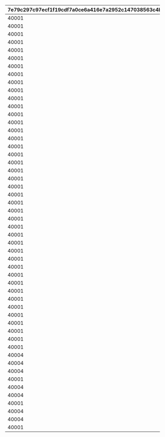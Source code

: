 |7e79c297c97ecf1f19cdf7a0ce6a416e7a2952c147038563c4b3eab354111c1b|27d4ad897f4fde2cb977d3422bf4f67f68a427ee41257c301303bc47a4d28d0b|17416c020d301950ba9ab9649c5d94b746fdbe9dba9aa427b2a4006b611ed2de|87e9720ba94b66489c58adaf896cddefd3daedeb89484dfe1cad86b9ea3fc163|948f0d4e338cd397ed0b8d4ebf2369d027edecdee2c19204890298471d33b93d|0fabbff4f9ce8321763e6ff4ba6c2773a7be2022cbac1701e506e1e4418912a5|1b0e7fdb491d50b0bfebc264ae7f341783420032c172d94aebfac7bd4dbde6b2|e4b39f1d12f9325cd227ec73e0b047f01bb84b1786e3fc8f14d8ca2e20f8a5ca|a81ec3e639c6b9aebce16e0cea474f9b069ac042277c4998e6984713f476fd49|3f09e929cab12a17063ccca9c4dcfeb8a84e99c7f58c52ffef6bbca0a2a953bc|c86f979bd32197ed4bd85a6f92b13b43bdb79481ffab3610c586dadea1497cdd|89780be3e86ae2b7b616ccfecab353e831c2f46154dce2a50ed8bf1057d2003c|56e64480fc38ddd14b419b30d44c2b06ebfd32fa0122c1952abb187705dc72c0|e0d5efc2504ca5d278cf91564ebaff8e14405198737187b94f97ba41163bc31a|77c0660bdd6ecf1e352cdc39207f0ee5c10ccabd376020a35e1e66753e387b07|
| --- | --- | --- | --- | --- | --- | --- | --- | --- | --- | --- | --- | --- | --- | --- |
|40001|0|2001|0|0|0|20012|2|7|0|1|20011|0|1|1|
|40001|0|2002|0|0|0|20022|2|7|0|1|20021|0|1|1|
|40001|0|2003|0|0|0|20032|2|7|0|1|20031|0|1|1|
|40001|0|2004|0|0|0|20042|2|7|0|1|20041|0|1|1|
|40001|0|2005|0|0|0|20052|2|7|0|1|20051|0|1|1|
|40001|0|2006|0|0|0|20062|2|7|0|1|20061|0|1|1|
|40001|0|2007|0|0|0|20072|2|7|0|1|20071|0|1|1|
|40001|0|2008|0|0|0|20082|2|7|0|1|20081|0|1|1|
|40001|0|2009|0|0|0|20092|2|7|0|1|20091|0|1|1|
|40001|0|2010|0|0|0|20102|2|7|0|1|20101|0|1|1|
|40001|0|2011|0|0|0|20112|2|7|0|1|20111|0|1|1|
|40001|0|2012|0|0|0|20122|2|7|0|1|20121|0|1|1|
|40001|0|2013|0|0|0|20132|2|7|0|1|20131|0|1|1|
|40001|0|2014|0|0|0|20142|2|7|0|1|20141|0|1|1|
|40001|0|2015|0|0|0|20152|2|7|0|1|20151|0|1|1|
|40001|0|2016|0|0|0|20162|2|7|0|1|20161|0|1|1|
|40001|0|2017|0|0|0|20172|2|7|0|1|20171|0|1|1|
|40001|0|2018|0|0|0|20182|2|7|0|1|20181|0|1|1|
|40001|0|2019|0|0|0|20192|2|7|0|1|20191|0|1|1|
|40001|0|2020|0|0|0|20202|2|7|0|1|20201|0|1|1|
|40001|0|2021|0|0|0|20212|2|7|0|1|20211|0|1|1|
|40001|0|2022|0|0|0|20222|2|7|0|1|20221|0|1|1|
|40001|0|2023|0|0|0|20232|2|7|0|1|20231|0|1|1|
|40001|0|2024|0|0|0|20242|2|7|0|1|20241|0|1|1|
|40001|0|2025|0|0|0|20252|2|7|0|1|20251|0|1|1|
|40001|0|2026|0|0|0|20262|2|7|0|1|20261|0|1|1|
|40001|0|2027|0|0|0|20272|2|7|0|1|20271|0|1|1|
|40001|0|2028|0|0|0|20282|2|7|0|1|20281|0|1|1|
|40001|0|3001|0|40|0|30012|1|7|0|1|30011|0|1|1|
|40001|0|3002|0|40|0|30022|1|7|0|5|30021|0|1|1|
|40001|0|3003|0|40|0|30032|1|7|0|6|30031|0|1|1|
|40001|0|3004|0|-58|0|30042|1|0|0|6|30041|0|1|2|
|40001|0|3005|0|-42|0|30052|1|-20|0|1|30051|0|1|1|
|40001|0|3006|0|-42|0|30062|1|-20|0|5|30061|0|1|1|
|40001|0|3007|0|0|0|30072|1|40|0|1|30071|0|1|1|
|40001|0|3008|0|0|0|30082|1|40|0|5|30081|0|1|1|
|40001|0|3009|0|0|0|30092|1|40|0|6|30091|0|1|1|
|40001|0|4001|0|0|0|40012|1|0|0|1|40011|0|2|1|
|40001|0|4002|0|0|0|40022|1|0|0|5|40021|0|2|1|
|40001|0|4005|0|0|0|40052|1|0|0|1|40051|0|2|1|
|40001|0|4006|0|0|0|40062|1|0|0|5|40061|0|2|1|
|40001|0|4007|0|0|0|40072|1|0|0|6|40071|0|2|2|
|40004|0|4009|0|0|0|40092|1|0|0|6|40091|0|2|2|
|40004|0|4010|0|0|0|40102|1|0|0|1|40101|0|2|1|
|40004|0|4011|0|0|0|40112|1|0|0|5|40111|0|2|1|
|40001|0|4012|0|0|0|40122|1|0|0|6|40121|0|2|1|
|40004|0|4013|0|0|0|40132|1|0|0|1|40131|0|2|1|
|40004|0|4014|0|0|0|40142|1|0|0|5|40141|0|2|1|
|40001|0|4015|0|0|0|40152|1|0|0|6|40151|0|2|1|
|40004|0|4016|0|0|0|40162|1|0|0|1|40161|0|2|1|
|40004|0|4017|0|0|0|40172|1|0|0|5|40171|0|2|1|
|40001|0|4018|0|0|0|40182|1|0|0|6|40181|0|2|1|